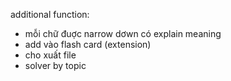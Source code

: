 additional function:

- mỗi chữ đuợc narrow dơwn có explain meaning 
- add vào flash card (extension)
- cho xuất file 
- solver by topic 